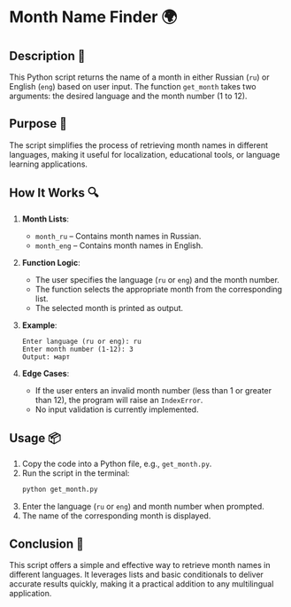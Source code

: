# Month Name Finder 🌍

## Description 📝

This Python script returns the name of a month in either Russian (`ru`) or English (`eng`) based on user input.
The function `get_month` takes two arguments: the desired language and the month number (1 to 12).

## Purpose 🎯

The script simplifies the process of retrieving month names in different languages, making it useful for localization, educational tools, or language learning applications.

## How It Works 🔍

1. **Month Lists**:

    - `month_ru` – Contains month names in Russian.
    - `month_eng` – Contains month names in English.

2. **Function Logic**:

    - The user specifies the language (`ru` or `eng`) and the month number.
    - The function selects the appropriate month from the corresponding list.
    - The selected month is printed as output.

3. **Example**:

    ```
    Enter language (ru or eng): ru
    Enter month number (1-12): 3
    Output: март
    ```

4. **Edge Cases**:
    - If the user enters an invalid month number (less than 1 or greater than 12), the program will raise an `IndexError`.
    - No input validation is currently implemented.

## Usage 📦

1. Copy the code into a Python file, e.g., `get_month.py`.
2. Run the script in the terminal:
    ```bash
    python get_month.py
    ```
3. Enter the language (`ru` or `eng`) and month number when prompted.
4. The name of the corresponding month is displayed.

## Conclusion 🚀

This script offers a simple and effective way to retrieve month names in different languages.
It leverages lists and basic conditionals to deliver accurate results quickly, making it a practical addition to any multilingual application.
